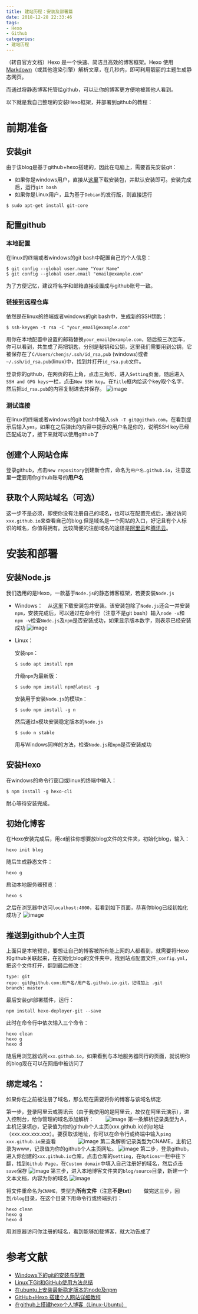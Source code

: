 ```yaml
---
title: 建站历程：安装及部署篇
date: 2018-12-28 22:33:46
tags:
- Hexo
- Github
categories:
- 建站历程
---
```


（转自官方文档）Hexo 是一个快速、简洁且高效的博客框架。Hexo 使用 [Markdown](http://daringfireball.net/projects/markdown/)（或其他渲染引擎）解析文章，在几秒内，即可利用靓丽的主题生成静态网页。

而通过将静态博客托管给github，可以让你的博客更方便地被其他人看到。

以下就是我自己整理的安装Hexo框架，并部署到github的教程：

<!-- more -->

# 前期准备

## 安装git
由于该blog是基于github+hexo搭建的，因此在电脑上，需要首先安装git：　　
- 如果你是windows用户，直接从[这里](https://gitforwindows.org/)下载安装包，并默认安装即可。安装完成后，运行`git bash`
- 如果你是Linux用户，且为基于`Debian`的发行版，则直接运行  
```
$ sudo apt-get install git-core
```
## 配置github
### 本地配置
在linux的终端或者windows的git bash中配置自己的个人信息：
```
$ git config --global user.name "Your Name"
$ git config --global user.email "email@example.com"
```
为了方便记忆，建议将名字和邮箱直接设置成与github账号一致。

###  链接到远程仓库

依然是在linux的终端或者windows的git bash中，生成新的SSH钥匙：

```
$ ssh-keygen -t rsa -C "your_email@example.com"
```
用你在本地配置中设置的邮箱替换`your_email@example.com`，随后按三次回车，你可以看到，共生成了两把钥匙，分别是秘钥和公钥，这里我们需要用到公钥，它被保存在了`C/Users/chenjs/.ssh/id_rsa,pub` (windows)或者`~/.ssh/id_rsa.pub`(linux)中，找到并打开`id_rsa.pub`文件。　　　　

登录你的github，在网页的右上角，点击三角形，进入`Setting`页面，随后进入`SSH and GPG keys`一栏，点击`New SSH key`。在`Title`框内给这个key取个名字，然后把`id_rsa.pub`的内容复制进去并保存。
![image](https://github.com/SwayYe/Img/raw/master/blog/ssh%20key.png)
### 测试连接
在linux的终端或者windows的git bash中输入`ssh -T git@github.com`，在看到提示后输入`yes`，如果在之后弹出的内容中提示的用户名是你的，说明SSH key已经匹配成功了，接下来就可以使用github了
## 创建个人网站仓库
登录github，点击`New repository`创建新仓库，命名为`用户名.github.io`，注意这里**一定**要用你github账号的**用户名**
## 获取个人网站域名（可选）
这一步不是必须，即使你没有注册自己的域名，也可以在配置完成后，通过访问`xxx.github.io`来查看自己的blog.但是域名是一个网站的入口，好记且有个人标识的域名，你值得拥有。比较简便的注册域名的途径是[阿里云](https://wanwang.aliyun.com/domain/)和[腾讯云](https://dnspod.cloud.tencent.com/)。
# 安装和部署
## 安装Node.js
我们选用的是Hexo，一款基于`Node.js`的静态博客框架，若要安装`Node.js`  
- Windows：　从[这里](https://nodejs.org/en/download/)下载安装包并安装。该安装包除了`Node.js`还会一并安装`npm`，安装完成后，可以通过在命令行（注意不是git bash）输入`node -v`和`npm -v`检查`Node.js`及`npm`是否安装成功，如果显示版本数字，则表示已经安装成功
  ![image](https://github.com/SwayYe/Img/raw/master/blog/node%26npm.png)
- Linux：　　

    安装`npm`： 
    ```
    $ sudo apt install npm
    ```
    升级`npm`为最新版：
    ```
    $ sudo npm install npm@latest -g
    ```
    安装用于安装`Node.js`的模块`n`：
    ```
    $ sudo npm install -g n
    ```
    然后通过`n`模块安装稳定版本的`Node.js`
    ```
    $ sudo n stable
    ```
    用与Windows同样的方法，检查`Node.js`和`npm`是否安装成功
## 安装Hexo
在windows的命令行窗口或linux的终端中输入：
```
$ npm install -g hexo-cli 
```

耐心等待安装完成。
## 初始化博客
在Hexo安装完成后，用`cd`前往你想要放blog文件的文件夹，初始化blog，输入：
```
hexo init blog
```
随后生成静态文件：
```
hexo g
```
启动本地服务器预览：
```
hexo s
```
之后在浏览器中访问`localhost:4000`，若看到如下页面，恭喜你blog已经初始化成功了
![image](https://github.com/SwayYe/Img/raw/master/blog/landscape%2Bhelloworld.png)
## 推送到github个人主页
上面只是本地预览，要想让自己的博客被所有能上网的人都看到，就需要将Hexo和github关联起来，在初始化blog的文件夹中，找到站点配置文件`_config.yml`，把这个文件打开，翻到最后修改：
```
type: git
repo: git@github.com:用户名/用户名.github.io.git，记得加上 .git
branch: master
```
最后安装git部署插件，运行：
```
npm install hexo-deployer-git --save
```
此时在命令行中依次输入三个命令：
```
hexo clean 
hexo g 
hexo d
```
随后用浏览器访问`xxx.github.io`，如果看到与本地服务器同行的页面，就说明你的blog现在可以在网络中被访问了
## 绑定域名：
如果你在之前被注册了域名，那么现在需要将你的博客与该域名绑定.  

第一步，登录阿里云或腾讯云（由于我使用的是阿里云，故仅在阿里云演示），进入控制台，给你管理的域名添加解析：　　
![image](https://github.com/SwayYe/Img/raw/master/blog/doman1.png)
第一条解析记录类型为Ａ，主机记录填@，记录值为你的github个人主页(xxx.github.io)的ip地址（xxx.xxx.xxx.xxx）。要获取该地址，你可以在命令行或终端中输入`ping xxx.github.io`来查看　　　　
![image](https://github.com/SwayYe/Img/raw/master/blog/domain.png)
第二条解析记录类型为CNAME，主机记录为www，记录值为你的github个人主页网址。
![image](https://github.com/SwayYe/Img/raw/master/blog/domain2.png)
第二步，登录github，进入你创建的`xxx.github.io`仓库，点击仓库的`setting`，在`Options`一栏中往下翻，找到`Github Page`，在`Custom domain`中填入自己注册好的域名，然后点击`save`保存
![image](https://github.com/SwayYe/Img/raw/master/blog/domain3.png)
第三步，进入本地博客文件夹的`blog/source`目录，新建一个文本文档，内容为你的域名
![image](https://github.com/SwayYe/Img/raw/master/blog/domian4.png)

将文件重命名为`CNAME`，类型为**所有文件**（注意**不是txt**）　　
做完这三步，回到`/blog`目录，在这个目录下用命令行或终端执行：
```
hexo clean
hexo g
hexo d
```
用浏览器访问你注册的域名，看到能够加载博客，就大功告成了
# 参考文献
- [Windows下的git的安装与配置](https://segmentfault.com/a/1190000005685137)
- [Linux下Git和GitHub使用方法总结](https://blog.csdn.net/chenguolinblog/article/details/19929509)
- [在ubuntu上安装最新稳定版本的node及npm](https://segmentfault.com/a/1190000007542620)
- [GitHub+Hexo 搭建个人网站详细教程](https://zhuanlan.zhihu.com/p/26625249)
- [在github上搭建hexo个人博客（Linux-Ubuntu）](https://www.jianshu.com/p/f2285d63b3a8)